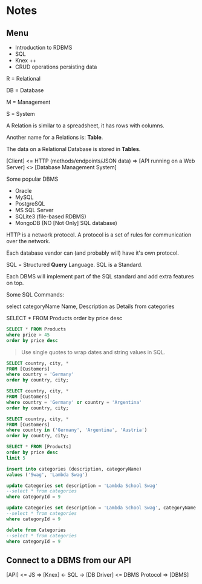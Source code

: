 # Notes

## Menu

- Introduction to RDBMS
- SQL
- Knex ++
- CRUD operations persisting data

R = Relational

DB = Database

M = Management

S = System

A Relation is similar to a spreadsheet, it has rows with columns.

Another name for a Relations is: **Table**.

The data on a Relational Database is stored in **Tables**.

[Client] <= HTTP (methods/endpoints/JSON data) => [API running on a Web Server] <> [Database Management System]

Some popular DBMS

- Oracle
- MySQL
- PostgreSQL
- MS SQL Server
- SQLite3 (file-based RDBMS)
- MongoDB (NO [Not Only] SQL database)

HTTP is a network protocol. A protocol is a set of rules for communication over the network.

Each database vendor can (and probably will) have it's own protocol.

SQL = Structured **Query** Language. SQL is a Standard.

Each DBMS will implement part of the SQL standard and add extra features on top.

Some SQL Commands:

select categoryName Name, Description as Details from categories

SELECT \* FROM Products order by price desc

```sql
SELECT * FROM Products
where price > 45
order by price desc
```

> Use single quotes to wrap dates and string values in SQL.

```sql
SELECT country, city, *
FROM [Customers]
where country = 'Germany'
order by country, city;
```

```sql
SELECT country, city, *
FROM [Customers]
where country = 'Germany' or country = 'Argentina'
order by country, city;
```

```sql
SELECT country, city, *
FROM [Customers]
where country in ('Germany', 'Argentina', 'Austria')
order by country, city;
```

```sql
SELECT * FROM [Products]
order by price desc
limit 5
```

```sql
insert into categories (description, categoryName)
values ('Swag', 'Lambda Swag')
```

```sql
update Categories set description = 'Lambda School Swag'
--select * from categories
where categoryId = 9
```

```sql
update Categories set description = 'Lambda School Swag', categoryName = 'The Swag'
--select * from categories
where categoryId = 9
```

```sql
delete from Categories
--select * from categories
where categoryId = 9
```

## Connect to a DBMS from our API

[API] <= JS => [Knex] <- SQL -> [DB Driver] <= DBMS Protocol => [DBMS]

